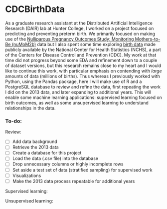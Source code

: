 # CDCBirthData

As a graduate research assistant at the Distributed Artificial Intelligence
Research (DAIR) lab at Hunter College, I worked on a project focused on
predicting and preventing preterm birth. We primarily focused on making use of
the [Nulliparous Pregnancy Outcomes Study: Monitoring Mothers-to-Be (nuMoM2b)](
https://www.nichd.nih.gov/research/supported/nuMoM2b)
data but I also spent some time exploring [birth data](
https://www.cdc.gov/nchs/data_access/Vitalstatsonline.htm)
made publicly available by
the National Center for Health Statistics (NCHS), a part of the Centers for
Disease Control and Prevention (CDC). My work at that time did not progress
beyond some EDA and refinement down to a couple of dataset versions, but this
research remains close to my heart and I would like to continue this work, with
particular emphasis on contending with *large* amounts of data (millions of
births). Thus whereas I previously worked with Python, using the Pandas package,
here I will make use of R and a PostgreSQL database to review and refine the
data, first repeating the work I did on the 2013 data, and later expanding to
additional years. This will enable some machine learning applications:
supervised learning focused on birth outcomes, as well as some unsupervised
learning to understand relationships in the data.

### To-do:
Review:
- [ ] Add data background
- [ ] Retrieve the 2013 data
- [ ] Create a database for this project
- [ ] Load the data (.csv file) into the database
- [ ] Drop unnecessary columns or highly incomplete rows
- [ ] Set aside a test set of data (stratified sampling) for supervised work
- [ ] Visualizations
- [ ] Make the 2013 data process repeatable for additional years

Supervised learning:

Unsupervised learning:


